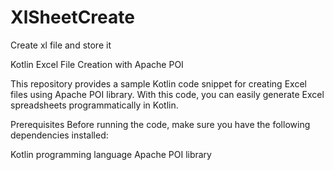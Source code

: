 # XlSheetCreate
Create xl file and store it

Kotlin Excel File Creation with Apache POI

This repository provides a sample Kotlin code snippet for creating Excel files using Apache POI library. With this code, you can easily generate Excel spreadsheets programmatically in Kotlin.


Prerequisites
Before running the code, make sure you have the following dependencies installed:

Kotlin programming language
Apache POI library
